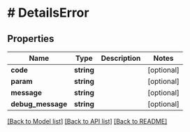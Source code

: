 # # DetailsError

## Properties

Name | Type | Description | Notes
------------ | ------------- | ------------- | -------------
**code** | **string** |  | [optional]
**param** | **string** |  | [optional]
**message** | **string** |  | [optional]
**debug_message** | **string** |  | [optional]

[[Back to Model list]](../../README.md#models) [[Back to API list]](../../README.md#endpoints) [[Back to README]](../../README.md)
